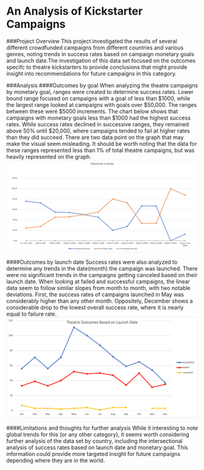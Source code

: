 # An Analysis of Kickstarter Campaigns
###Project Overview
This project investigated the results of several different crowdfunded campaigns from different countries and various genres, noting trends in success rates based on campaign monetary goals and launch date.The investigation of this data set focused on the outcomes specifc to theatre kickstarters to provide conclusions that might provide insight into recommendations for future campaigns in this category.

###Analysis
####Outcomes by goal
When analyzing the theatre campaigns by monetary goal, ranges were created to determine success rates. Lower bound range focused on campaigns with a goal of less than $1000, while the largest range looked at campaigns with goals over $50,000. The ranges between these were $5000 increments. The chart below shows that campaigns with monetary goals less than $1000 had the highest success rates. While success rates declined in successive ranges, they remained above 50% until $20,000, where campaigns tended to fail at higher rates than they did succeed. There are two data point on the graph that may make the visual seem misleading. It should be worth noting that the data for these ranges represented less than 1% of total theatre campaigns, but was heavily represented on the graph. 
![Theatre Outcomes by Goal](https://github.com/manBow1119/kickstarter-analysis/blob/main/Outcomes_vs_Goals.png)

####Outcomes by launch date
Success rates were also analyzed to determine any trends in the date(month) the campaign was launched. There were no significant trends in the campaigns getting canceled based on their launch date. When looking at failed and successful campaigns, the linear data seem to follow similar slopes from month to month, with two notable deviations. First, the success rates of campaigns launched in May was considerably higher than any other month. Oppositely, December shows a considerable drop to the lowest overall success rate, where it is nearly equal to failure rate.
![Theatre Outcomes Based on Launch Date](https://github.com/manBow1119/kickstarter-analysis/blob/main/Theatre_Outcomes_vs_Launch.png)

####Limitations and thoughts for further analysis
While it interesting to note global trends for this (or any other category), it seems worth considering further analysis of the data set by country, including the intersectional analysis of success rates based on launch date and monetary goal. This information could provide more targeted insight for future campaigns depending where they are in the world.


